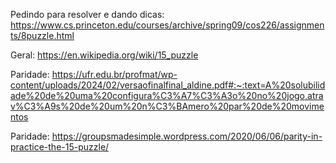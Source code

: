 Pedindo para resolver e dando dicas: https://www.cs.princeton.edu/courses/archive/spring09/cos226/assignments/8puzzle.html

Geral: https://en.wikipedia.org/wiki/15_puzzle

Paridade: https://ufr.edu.br/profmat/wp-content/uploads/2024/02/versaofinalfinal_aldine.pdf#:~:text=A%20solubilidade%20de%20uma%20configura%C3%A7%C3%A3o%20no%20jogo,atrav%C3%A9s%20de%20um%20n%C3%BAmero%20par%20de%20movimentos


Paridade: https://groupsmadesimple.wordpress.com/2020/06/06/parity-in-practice-the-15-puzzle/